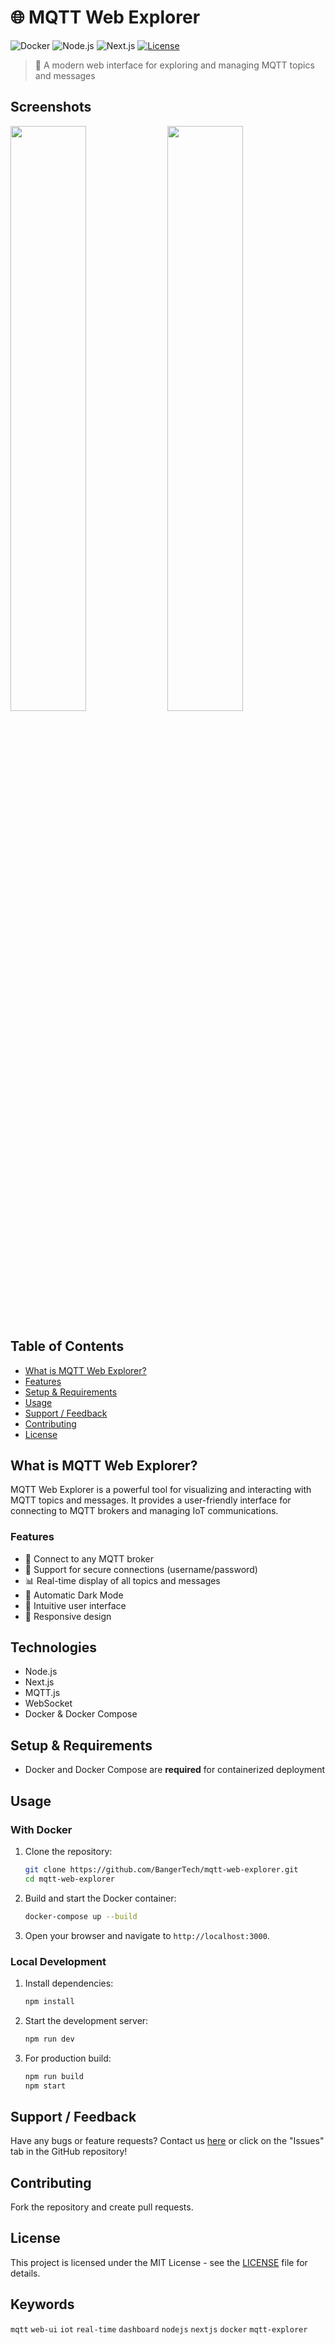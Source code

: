 # 🌐 MQTT Web Explorer

![Docker](https://img.shields.io/badge/docker-%230db7ed.svg?style=for-the-badge&logo=docker&logoColor=white)
![Node.js](https://img.shields.io/badge/node.js-43853D?style=for-the-badge&logo=node.js&logoColor=white)
![Next.js](https://img.shields.io/badge/next.js-000000?style=for-the-badge&logo=next.js&logoColor=white)
[![License](https://img.shields.io/github/license/BangerTech/mqtt-web-explorer?style=for-the-badge)](LICENSE)

> 🐝 A modern web interface for exploring and managing MQTT topics and messages

## Screenshots

<img src="images/screenshot-light.png" width="49%" /> <img src="images/screenshot-dark.png" width="49%" />

## Table of Contents
- [What is MQTT Web Explorer?](#what-is-mqtt-web-explorer)
- [Features](#features)
- [Setup & Requirements](#setup--requirements)
- [Usage](#usage)
- [Support / Feedback](#support--feedback)
- [Contributing](#contributing)
- [License](#license)

## What is MQTT Web Explorer?
MQTT Web Explorer is a powerful tool for visualizing and interacting with MQTT topics and messages. It provides a user-friendly interface for connecting to MQTT brokers and managing IoT communications.

### Features
- 🔌 Connect to any MQTT broker
- 🔐 Support for secure connections (username/password)
- 📊 Real-time display of all topics and messages
- 🌙 Automatic Dark Mode
- 🎯 Intuitive user interface
- 📱 Responsive design

## Technologies
- Node.js
- Next.js
- MQTT.js
- WebSocket
- Docker & Docker Compose

## Setup & Requirements
- Docker and Docker Compose are **required** for containerized deployment

## Usage

### With Docker

1. Clone the repository:
   ```bash
   git clone https://github.com/BangerTech/mqtt-web-explorer.git
   cd mqtt-web-explorer
   ```
2. Build and start the Docker container:
   ```bash
   docker-compose up --build
   ```
3. Open your browser and navigate to `http://localhost:3000`.

### Local Development

1. Install dependencies:
   ```bash
   npm install
   ```
2. Start the development server:
   ```bash
   npm run dev
   ```
3. For production build:
   ```bash
   npm run build
   npm start
   ```

## Support / Feedback
Have any bugs or feature requests? Contact us [here](https://github.com/BangerTech/mqtt-web-explorer/issues) or click on the "Issues" tab in the GitHub repository!

## Contributing
Fork the repository and create pull requests.

## License
This project is licensed under the MIT License - see the [LICENSE](LICENSE) file for details.

## Keywords
`mqtt` `web-ui` `iot` `real-time` `dashboard` `nodejs` `nextjs` `docker` `mqtt-explorer` 
